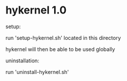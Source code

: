 # hykernel 1.0
setup:

run 'setup-hykernel.sh' located in this directory

hykernel will then be able to be used globally



uninstallation:

run 'uninstall-hykernel.sh'
